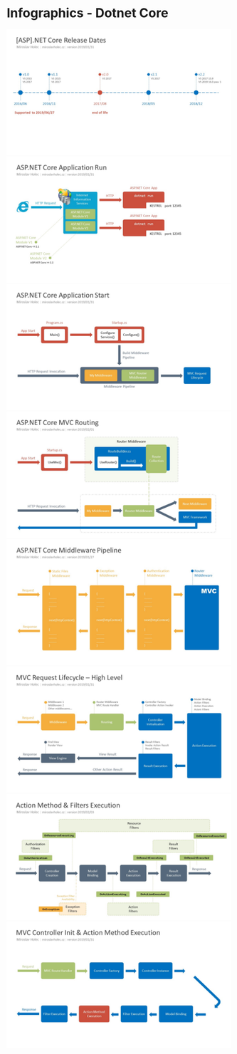 
# Infographics - Dotnet Core

![](asp-net-core-pipeline/asp-net-core-release-dates.jpg)
![](asp-net-core-pipeline/asp-net-core-application.run.jpg)
![](asp-net-core-pipeline/asp-net-core-application-start.jpg)
![](asp-net-core-pipeline/asp-net-core-mvc-routing.jpg)
![](asp-net-core-pipeline/asp-net-core-middleware-pipleine.jpg)
![](asp-net-core-pipeline/mvc-request-lifecycle-high-level.jpg)
![](asp-net-core-pipeline/mvc-action-method-filter-execution.jpg)
![](asp-net-core-pipeline/mvc-controller-init-action-method-execution.jpg)